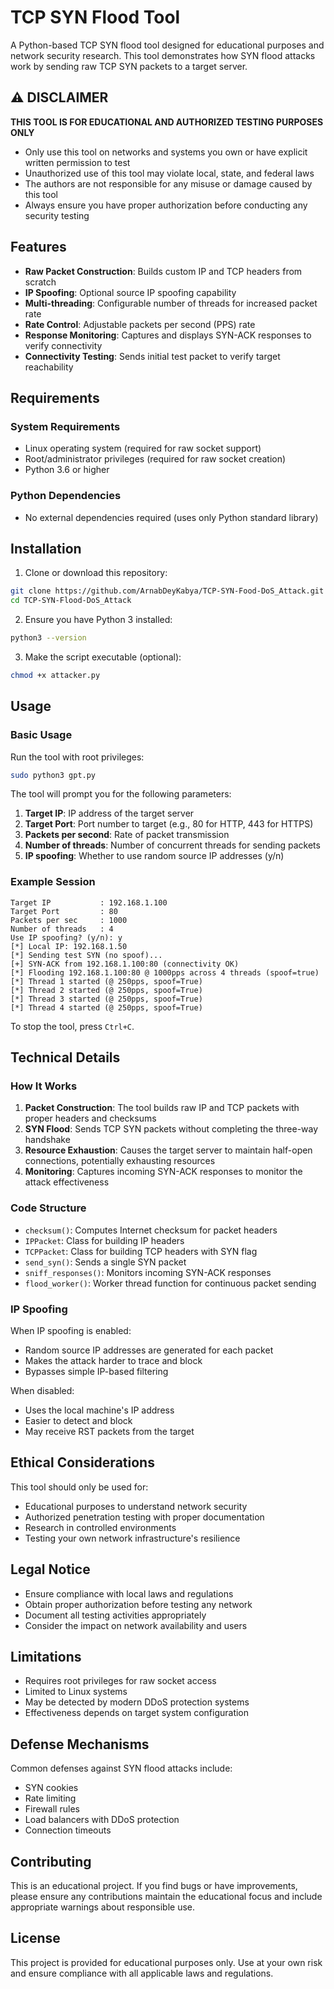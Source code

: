 # TCP SYN Flood Tool

A Python-based TCP SYN flood tool designed for educational purposes and network security research. This tool demonstrates how SYN flood attacks work by sending raw TCP SYN packets to a target server.

## ⚠️ DISCLAIMER

**THIS TOOL IS FOR EDUCATIONAL AND AUTHORIZED TESTING PURPOSES ONLY**

- Only use this tool on networks and systems you own or have explicit written permission to test
- Unauthorized use of this tool may violate local, state, and federal laws
- The authors are not responsible for any misuse or damage caused by this tool
- Always ensure you have proper authorization before conducting any security testing

## Features

- **Raw Packet Construction**: Builds custom IP and TCP headers from scratch
- **IP Spoofing**: Optional source IP spoofing capability
- **Multi-threading**: Configurable number of threads for increased packet rate
- **Rate Control**: Adjustable packets per second (PPS) rate
- **Response Monitoring**: Captures and displays SYN-ACK responses to verify connectivity
- **Connectivity Testing**: Sends initial test packet to verify target reachability

## Requirements

### System Requirements

- Linux operating system (required for raw socket support)
- Root/administrator privileges (required for raw socket creation)
- Python 3.6 or higher

### Python Dependencies

- No external dependencies required (uses only Python standard library)

## Installation

1. Clone or download this repository:

```bash
git clone https://github.com/ArnabDeyKabya/TCP-SYN-Food-DoS_Attack.git
cd TCP-SYN-Flood-DoS_Attack
```

2. Ensure you have Python 3 installed:

```bash
python3 --version
```

3. Make the script executable (optional):

```bash
chmod +x attacker.py
```

## Usage

### Basic Usage

Run the tool with root privileges:

```bash
sudo python3 gpt.py
```

The tool will prompt you for the following parameters:

1. **Target IP**: IP address of the target server
2. **Target Port**: Port number to target (e.g., 80 for HTTP, 443 for HTTPS)
3. **Packets per second**: Rate of packet transmission
4. **Number of threads**: Number of concurrent threads for sending packets
5. **IP spoofing**: Whether to use random source IP addresses (y/n)

### Example Session

```
Target IP           : 192.168.1.100
Target Port         : 80
Packets per sec     : 1000
Number of threads   : 4
Use IP spoofing? (y/n): y
[*] Local IP: 192.168.1.50
[*] Sending test SYN (no spoof)...
[+] SYN-ACK from 192.168.1.100:80 (connectivity OK)
[*] Flooding 192.168.1.100:80 @ 1000pps across 4 threads (spoof=true)
[*] Thread 1 started (@ 250pps, spoof=True)
[*] Thread 2 started (@ 250pps, spoof=True)
[*] Thread 3 started (@ 250pps, spoof=True)
[*] Thread 4 started (@ 250pps, spoof=True)
```

To stop the tool, press `Ctrl+C`.

## Technical Details

### How It Works

1. **Packet Construction**: The tool builds raw IP and TCP packets with proper headers and checksums
2. **SYN Flood**: Sends TCP SYN packets without completing the three-way handshake
3. **Resource Exhaustion**: Causes the target server to maintain half-open connections, potentially exhausting resources
4. **Monitoring**: Captures incoming SYN-ACK responses to monitor the attack effectiveness

### Code Structure

- `checksum()`: Computes Internet checksum for packet headers
- `IPPacket`: Class for building IP headers
- `TCPPacket`: Class for building TCP headers with SYN flag
- `send_syn()`: Sends a single SYN packet
- `sniff_responses()`: Monitors incoming SYN-ACK responses
- `flood_worker()`: Worker thread function for continuous packet sending

### IP Spoofing

When IP spoofing is enabled:

- Random source IP addresses are generated for each packet
- Makes the attack harder to trace and block
- Bypasses simple IP-based filtering

When disabled:

- Uses the local machine's IP address
- Easier to detect and block
- May receive RST packets from the target

## Ethical Considerations

This tool should only be used for:

- Educational purposes to understand network security
- Authorized penetration testing with proper documentation
- Research in controlled environments
- Testing your own network infrastructure's resilience

## Legal Notice

- Ensure compliance with local laws and regulations
- Obtain proper authorization before testing any network
- Document all testing activities appropriately
- Consider the impact on network availability and users

## Limitations

- Requires root privileges for raw socket access
- Limited to Linux systems
- May be detected by modern DDoS protection systems
- Effectiveness depends on target system configuration

## Defense Mechanisms

Common defenses against SYN flood attacks include:

- SYN cookies
- Rate limiting
- Firewall rules
- Load balancers with DDoS protection
- Connection timeouts

## Contributing

This is an educational project. If you find bugs or have improvements, please ensure any contributions maintain the educational focus and include appropriate warnings about responsible use.

## License

This project is provided for educational purposes only. Use at your own risk and ensure compliance with all applicable laws and regulations.
